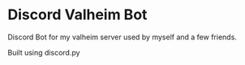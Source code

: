 # Discord Valheim Bot

Discord Bot for my valheim server used by myself and a few friends.

Built using discord.py
